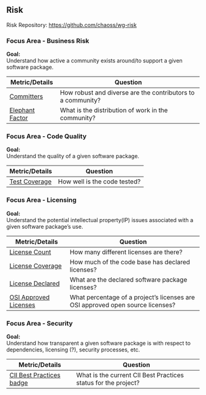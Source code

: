 ## Risk
Risk Repository: https://github.com/chaoss/wg-risk

### Focus Area - Business Risk

**Goal:**  
Understand how active a community exists around/to support a given software package.

<div>
<table>
  <thead><tr><th>Metric/Details</th><th>Question</th></tr></thead>
<tbody>
  <tr><td><a href="https://chaoss.community/metric-committers/">Committers</a></td><td>How robust and diverse are the contributors to a community?</td></tr>
  <tr><td><a href="https://chaoss.community/metric-elephant-factor/">Elephant Factor</a></td><td>What is the distribution of work in the community?</td></tr>
</tbody>
</table>
</div>

### Focus Area - Code Quality

**Goal:**  
Understand the quality of a given software package.

<div>
<table>
  <thead><tr><th>Metric/Details</th><th>Question</th></tr></thead>
<tbody>
  <tr><td><a href=" https://chaoss.community/metric-test-coverage/">Test Coverage</a></td><td>How well is the code tested?</td></tr>
</tbody>
</table>
</div>

### Focus Area - Licensing

**Goal:**  
Understand the potential intellectual property(IP) issues associated with a given software package’s use.

<div>
<table>
  <thead><tr><th>Metric/Details</th><th>Question</th></tr></thead>
<tbody>
  <tr><td><a href="https://chaoss.community/metric-license-count/">License Count</a></td><td>How many different licenses are there?</td></tr>
  <tr><td><a href="https://chaoss.community/metric-license-coverage/">License Coverage</a></td><td>How much of the code base has declared licenses?</td></tr>
  <tr><td><a href="https://chaoss.community/metric-license-declared/">License Declared</a></td><td>What are the declared software package licenses?</td></tr>
  <tr><td><a href="https://chaoss.community/metric-osi-approved-licenses/">OSI Approved Licenses</a></td><td>What percentage of a project’s licenses are OSI approved open source licenses?</td></tr>
</tbody>
</table>
</div>

### Focus Area - Security

**Goal:**  
Understand how transparent a given software package is with respect to dependencies, licensing (?), security processes, etc.

<div>
<table>
  <thead><tr><th>Metric/Details</th><th>Question</th></tr></thead>
<tbody>
  <tr><td><a href="https://chaoss.community/metric-cii-best-practices-badge/">CII Best Practices badge</a></td><td>What is the current CII Best Practices status for the project?</td></tr>  
</tbody>
</table>
</div>
